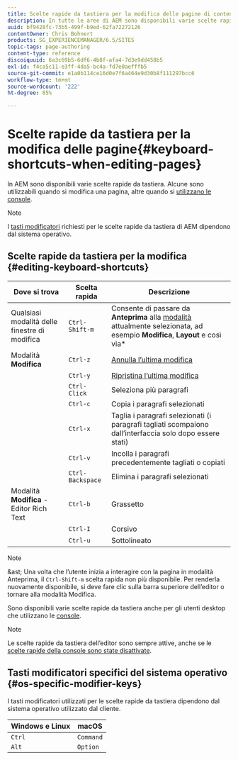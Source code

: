 ```yaml
---
title: Scelte rapide da tastiera per la modifica delle pagine di contenuto
description: In tutte le aree di AEM sono disponibili varie scelte rapide da tastiera, comprese quelle per la modifica delle pagine
uuid: bf9428fc-73b5-499f-b9ed-62fa72272126
contentOwner: Chris Bohnert
products: SG_EXPERIENCEMANAGER/6.5/SITES
topic-tags: page-authoring
content-type: reference
discoiquuid: 6a3c69b5-6df6-4b8f-afa4-7d3e9dd458b5
exl-id: f4ca5c11-e3ff-4da5-bc4a-fd7e0aefffb5
source-git-commit: e1a0b114ce16d0e7f6a464e9d30b8f111297bcc6
workflow-type: tm+mt
source-wordcount: '222'
ht-degree: 85%

---
```


# Scelte rapide da tastiera per la modifica delle pagine{#keyboard-shortcuts-when-editing-pages}

In AEM sono disponibili varie scelte rapide da tastiera. Alcune sono utilizzabili quando si modifica una pagina, altre quando si [utilizzano le console](/help/sites-authoring/keyboard-shortcuts.md).

>[!NOTE]
>
>I [tasti modificatori](/help/sites-authoring/page-authoring-keyboard-shortcuts.md#os-specific-modifier-keys) richiesti per le scelte rapide da tastiera di AEM dipendono dal sistema operativo.

## Scelte rapide da tastiera per la modifica {#editing-keyboard-shortcuts}

| Dove si trova | Scelta rapida | Descrizione |
|---|---|---|
| Qualsiasi modalità delle finestre di modifica | `Ctrl-Shift-m` | Consente di passare da **Anteprima** alla [modalità](/help/sites-authoring/author-environment-tools.md#page-modes)</a> attualmente selezionata, ad esempio **Modifica**, **Layout** e così via* |
| Modalità **Modifica** | `Ctrl-z` | [Annulla l’ultima modifica](/help/sites-authoring/editing-content.md#undoing-and-redoing-page-edits) |
|  | `Ctrl-y` | [Ripristina l’ultima modifica](/help/sites-authoring/editing-content.md#undoing-and-redoing-page-edits) |
|  | `Ctrl-Click` | Seleziona più paragrafi |
|  | `Ctrl-c` | Copia i paragrafi selezionati |
|  | `Ctrl-x` | Taglia i paragrafi selezionati (i paragrafi tagliati scompaiono dall’interfaccia solo dopo essere stati) |
|  | `Ctrl-v` | Incolla i paragrafi precedentemente tagliati o copiati |
|  | `Ctrl-Backspace` | Elimina i paragrafi selezionati |
| Modalità **Modifica** - Editor Rich Text | `Ctrl-b` | Grassetto |
|  | `Ctrl-I` | Corsivo |
|  | `Ctrl-u` | Sottolineato |

>[!NOTE]
>
>&amp;ast; Una volta che l’utente inizia a interagire con la pagina in modalità Anteprima, il `Ctrl-Shift-m` scelta rapida non più disponibile. Per renderla nuovamente disponibile, si deve fare clic sulla barra superiore dell’editor o tornare alla modalità Modifica.

Sono disponibili varie scelte rapide da tastiera anche per gli utenti desktop che utilizzano le [console](/help/sites-authoring/keyboard-shortcuts.md).

>[!NOTE]
>
>Le scelte rapide da tastiera dell’editor sono sempre attive, anche se le [scelte rapide della console sono state disattivate](/help/sites-authoring/keyboard-shortcuts.md#deactivating-keyboard-shortcuts).

## Tasti modificatori specifici del sistema operativo {#os-specific-modifier-keys}

I tasti modificatori utilizzati per le scelte rapide da tastiera dipendono dal sistema operativo utilizzato dal cliente.

| Windows e Linux | macOS |
|---|---|
| `Ctrl` | `Command` |
| `Alt` | `Option` |
